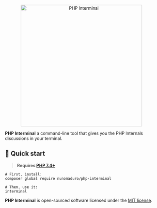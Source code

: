 <p align="center">
  <img src="https://raw.githubusercontent.com/nunomaduro/php-interminal/master/art/readme.png" width="400" alt="PHP Interminal">
</p>

**PHP Interminal** a command-line tool that gives you the PHP Internals discussions in your terminal. 

## 🚀 Quick start

> **Requires [PHP 7.4+](https://php.net/releases/)**

```
# First, install:
composer global require nunomaduro/php-interminal

# Then, use it:
interminal
```

**PHP Interminal** is open-sourced software licensed under the [MIT license](LICENSE.md).
